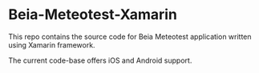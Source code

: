 # Beia-Meteotest-Xamarin

This repo contains the source code for Beia Meteotest application written using Xamarin framework.

The current code-base offers iOS and Android support.
